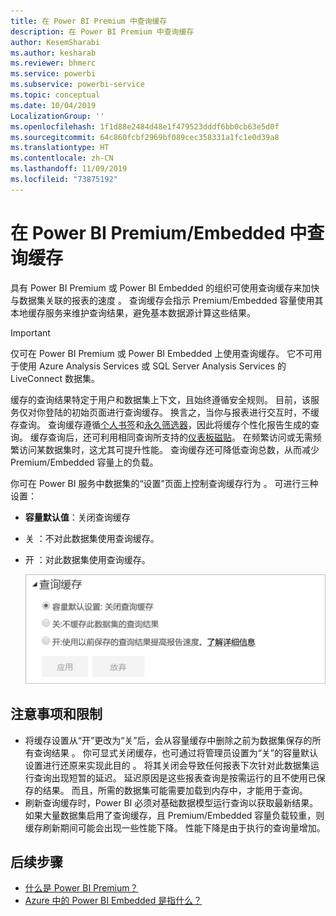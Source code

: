 ```yaml
---
title: 在 Power BI Premium 中查询缓存
description: 在 Power BI Premium 中查询缓存
author: KesemSharabi
ms.author: kesharab
ms.reviewer: bhmerc
ms.service: powerbi
ms.subservice: powerbi-service
ms.topic: conceptual
ms.date: 10/04/2019
LocalizationGroup: ''
ms.openlocfilehash: 1f1d88e2484d48e1f479523dddf6bb0cb63e5d0f
ms.sourcegitcommit: 64c860fcbf2969bf089cec358331a1fc1e0d39a8
ms.translationtype: HT
ms.contentlocale: zh-CN
ms.lasthandoff: 11/09/2019
ms.locfileid: "73875192"
---
```

# <a name="query-caching-in-power-bi-premiumembedded"></a>在 Power BI Premium/Embedded 中查询缓存

具有 Power BI Premium 或 Power BI Embedded 的组织可使用查询缓存来加快与数据集关联的报表的速度  。 查询缓存会指示 Premium/Embedded 容量使用其本地缓存服务来维护查询结果，避免基本数据源计算这些结果。

> [!IMPORTANT]
> 仅可在 Power BI Premium 或 Power BI Embedded 上使用查询缓存。 它不可用于使用 Azure Analysis Services 或 SQL Server Analysis Services 的 LiveConnect 数据集。

缓存的查询结果特定于用户和数据集上下文，且始终遵循安全规则。 目前，该服务仅对你登陆的初始页面进行查询缓存。 换言之，当你与报表进行交互时，不缓存查询。 查询缓存遵循[个人书签](consumer/end-user-bookmarks.md#personal-bookmarks)和[永久筛选器](https://powerbi.microsoft.com/blog/announcing-persistent-filters-in-the-service/)，因此将缓存个性化报告生成的查询。 缓存查询后，还可利用相同查询所支持的[仪表板磁贴](service-dashboard-tiles.md)。 在频繁访问或无需频繁访问某数据集时，这尤其可提升性能。 查询缓存还可降低查询总数，从而减少 Premium/Embedded 容量上的负载。

你可在 Power BI 服务中数据集的“设置”页面上控制查询缓存行为  。 可进行三种设置：

- **容量默认值**：关闭查询缓存
- 关  ：不对此数据集使用查询缓存。
- 开  ：对此数据集使用查询缓存。

    ![缓存查询对话框](media/power-bi-query-caching/power-bi-query-3-options.png)

## <a name="considerations-and-limitations"></a>注意事项和限制

- 将缓存设置从“开”更改为“关”后，会从容量缓存中删除之前为数据集保存的所有查询结果   。 你可显式关闭缓存，也可通过将管理员设置为“关”的容量默认设置进行还原来实现此目的  。 将其关闭会导致任何报表下次针对此数据集运行查询出现短暂的延迟。 延迟原因是这些报表查询是按需运行的且不使用已保存的结果。 而且，所需的数据集可能需要加载到内存中，才能用于查询。
- 刷新查询缓存时，Power BI 必须对基础数据模型运行查询以获取最新结果。 如果大量数据集启用了查询缓存，且 Premium/Embedded 容量负载较重，则缓存刷新期间可能会出现一些性能下降。 性能下降是由于执行的查询量增加。

## <a name="next-steps"></a>后续步骤

* [什么是 Power BI Premium？](service-premium-what-is.md)
* [Azure 中的 Power BI Embedded 是指什么？](developer/azure-pbie-what-is-power-bi-embedded.md)
